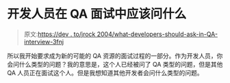 # 开发人员在 QA 面试中应该问什么

> 原文:[https://dev . to/jrock 2004/what-developers-should-ask-in-QA-interview-3fnj](https://dev.to/jrock2004/what-developers-should-ask-in-qa-interview-3fnj)

所以我开始要求成为新的可能的 QA 资源的面试过程的一部分。作为开发人员，你会问什么类型的问题？我的意思是，这个人已经被问了 QA 类型的问题，但是其他 QA 人员正在面试这个人。但是我想知道其他开发者会问什么类型的问题。